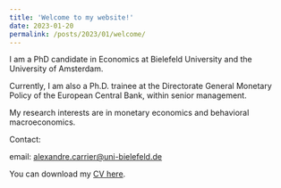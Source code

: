 ```yaml
---
title: 'Welcome to my website!'
date: 2023-01-20
permalink: /posts/2023/01/welcome/
---
```

      
I am a PhD candidate in Economics at Bielefeld University and the University of Amsterdam.  

Currently, I am also a Ph.D. trainee at the Directorate General Monetary Policy of the European Central Bank, within senior management.

My research interests are in monetary economics and behavioral macroeconomics.

Contact:

email: alexandre.carrier@uni-bielefeld.de


You can download my [CV here](/assets/CV_Alexandre_Carrier_March2023.pdf).
